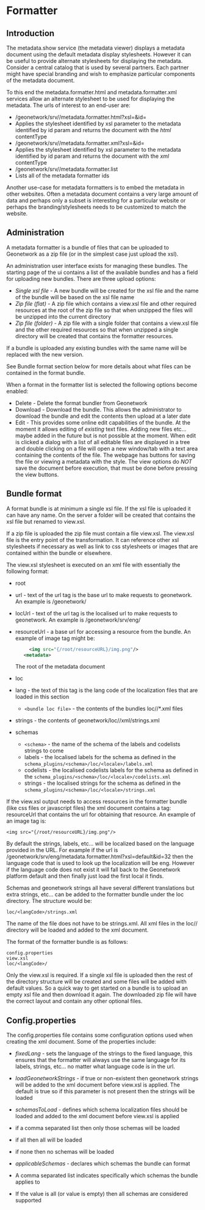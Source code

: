 # Formatter

## Introduction

The metadata.show service (the metadata viewer) displays a metadata document using the default metadata display stylesheets. However it can be useful to provide alternate stylesheets for displaying the metadata. Consider a central catalog that is used by several partners. Each partner might have special branding and wish to emphasize particular components of the metadata document.

To this end the metadata.formatter.html and metadata.formatter.xml services allow an alternate stylesheet to be used for displaying the metadata. The urls of interest to an end-user are:

-   /geonetwork/srv/<langCode>/metadata.formatter.html?xsl=<formatterId>&id=<metadataId>
-   Applies the stylesheet identified by xsl parameter to the metadata identified by id param and returns the document with the *html* contentType
-   /geonetwork/srv/<langCode>/metadata.formatter.xml?xsl=<formatterId>&id=<metadataId>
-   Applies the stylesheet identified by xsl parameter to the metadata identified by id param and returns the document with the *xml* contentType
-   /geonetwork/srv/<langCode>/metadata.formatter.list
-   Lists all of the metadata formatter ids

Another use-case for metadata formatters is to embed the metadata in other websites. Often a metadata document contains a very large amount of data and perhaps only a subset is interesting for a particular website or perhaps the branding/stylesheets needs to be customized to match the website.

## Administration

A metadata formatter is a bundle of files that can be uploaded to Geonetwork as a zip file (or in the simplest case just upload the xsl).

An administration user interface exists for managing these bundles. The starting page of the ui contains a list of the available bundles and has a field for uploading new bundles. There are three upload options:

-   *Single xsl file* - A new bundle will be created for the xsl file and the name of the bundle will be based on the xsl file name
-   *Zip file (flat)* - A zip file which contains a view.xsl file and other required resources at the root of the zip file so that when unzipped the files will be unzipped into the current directory
-   *Zip file (folder)* - A zip file with a single folder that contains a view.xsl file and the other required resources so that when unzipped a single directory will be created that contains the formatter resources.

If a bundle is uploaded any existing bundles with the same name will be replaced with the new version.

See Bundle format section below for more details about what files can be contained in the format bundle.

When a format in the formatter list is selected the following options become enabled:

-   Delete - Delete the format bundler from Geonetwork
-   Download - Download the bundle. This allows the administrator to download the bundle and edit the contents then upload at a later date
-   Edit - This provides some online edit capabilities of the bundle. At the moment it allows editing of *existing* text files. Adding new files etc\... maybe added in the future but is not possible at the moment. When edit is clicked a dialog with a list of all editable files are displayed in a tree and double clicking on a file will open a new window/tab with a text area containing the contents of the file. The webpage has buttons for saving the file or viewing a metadata with the style. The view options do *NOT* save the document before execution, that must be done before pressing the view buttons.

## Bundle format

A format bundle is at minimum a single xsl file. If the xsl file is uploaded it can have any name. On the server a folder will be created that contains the xsl file but renamed to view.xsl.

If a zip file is uploaded the zip file must contain a file view.xsl. The view.xsl file is the entry point of the transformation. It can reference other xsl stylesheets if necessary as well as link to css stylesheets or images that are contained within the bundle or elsewhere.

The view.xsl stylesheet is executed on an xml file with essentially the following format:

-   root

-   url - text of the url tag is the base url to make requests to geonetwork. An example is /geonetwork/

-   locUrl - text of the url tag is the localised url to make requests to geonetwork. An example is /geonetwork/srv/eng/

-   resourceUrl - a base url for accessing a resource from the bundle. An example of image tag might be:
    
    ``` xml
         <img src="{/root/resourceURL}/img.png"/>
       <metadata>
    ```
    
    The root of the metadata document

-   loc

-   lang - the text of this tag is the lang code of the localization files that are loaded in this section

     -   `<bundle loc file>` - the contents of the bundles loc/<locale>/*.xml files

-   strings - the contents of geonetwork/loc/<locale>/xml/strings.xml
-   schemas

    -   `<schema>` - the name of the schema of the labels and codelists strings to come
    -   labels - the localised labels for the schema as defined in the `schema_plugins/<schema>/loc/<locale>/labels.xml`
    -   codelists - the localised codelists labels for the schema as defined in the `schema_plugins/<schema>/loc/<locale>/codelists.xml`
    -   strings - the localised strings for the schema as defined in the `schema_plugins/<schema>/loc/<locale>/strings.xml`

If the view.xsl output needs to access resources in the formatter bundle (like css files or javascript files) the xml document contains a tag: resourceUrl that contains the url for obtaining that resource. An example of an image tag is:

    <img src="{/root/resourceURL}/img.png"/>

By default the strings, labels, etc\... will be localized based on the language provided in the URL. For example if the url is /geonetwork/srv/eng/metadata.formatter.html?xsl=default&id=32 then the language code that is used to look up the localization will be eng. However if the language code does not exist it will fall back to the Geonetwork platform default and then finally just load the first local it finds.

Schemas and geonetwork strings all have several different translations but extra strings, etc\... can be added to the formatter bundle under the loc directory. The structure would be:

    loc/<langCode>/strings.xml

The name of the file does not have to be strings.xml. All xml files in the loc/<langCode>/ directory will be loaded and added to the xml document.

The format of the formatter bundle is as follows:

    config.properties
    view.xsl
    loc/<langCode>/

Only the view.xsl is required. If a single xsl file is uploaded then the rest of the directory structure will be created and some files will be added with default values. So a quick way to get started on a bundle is to upload an empty xsl file and then download it again. The downloaded zip file will have the correct layout and contain any other optional files.

## Config.properties

The config.properties file contains some configuration options used when creating the xml document. Some of the properties include:

-   *fixedLang* - sets the language of the strings to the fixed language, this ensures that the formatter will always use the same language for its labels, strings, etc\... no matter what language code is in the url.
-   *loadGeonetworkStrings* - if true or non-existent then geonetwork strings will be added to the xml document before view.xsl is applied. The default is true so if this parameter is not present then the strings will be loaded
-   *schemasToLoad* - defines which schema localization files should be loaded and added to the xml document before view.xsl is applied

-   if a comma separated list then only those schemas will be loaded
-   if all then all will be loaded
-   if none then no schemas will be loaded

-   *applicableSchemas* - declares which schemas the bundle can format

-   A comma separated list indicates specifically which schemas the bundle applies to
-   If the value is all (or value is empty) then all schemas are considered supported
